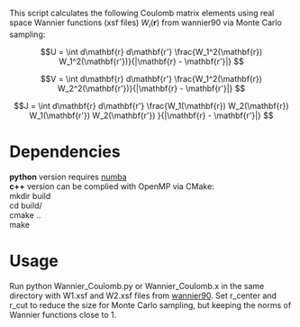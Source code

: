 This script calculates the following Coulomb matrix elements using real space Wannier functions (xsf files) $W_i(\mathbf{r})$ from wannier90 via Monte Carlo sampling:

```math
U = \int d\mathbf{r} d\mathbf{r'} \frac{W_1^2(\mathbf{r}) W_1^2(\mathbf{r'})}{|\mathbf{r} - \mathbf{r'}|} 
```

```math
V = \int d\mathbf{r} d\mathbf{r'} \frac{W_1^2(\mathbf{r}) W_2^2(\mathbf{r'})}{|\mathbf{r} - \mathbf{r'}|} 
```

```math
J = \int d\mathbf{r} d\mathbf{r'} \frac{W_1(\mathbf{r}) W_2(\mathbf{r}) W_1(\mathbf{r'}) W_2(\mathbf{r'}) }{|\mathbf{r} - \mathbf{r'}|} 
```

# Dependencies
**python** version requires [numba](https://numba.pydata.org) \
**c++** version can be complied with OpenMP via CMake:\
mkdir build \
cd build/ \
cmake .. \
make 


# Usage
Run python Wannier_Coulomb.py or Wannier_Coulomb.x in the same directory with W1.xsf and W2.xsf files from [wannier90](https://wannier.org).
Set r_center and r_cut to reduce the size for Monte Carlo sampling, but keeping the norms of Wannier functions close to 1.

